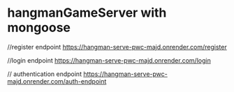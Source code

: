 # hangmanGameServer  with mongoose

//register endpoint
https://hangman-serve-pwc-majd.onrender.com/register

//login endpoint
https://hangman-serve-pwc-majd.onrender.com/login

// authentication endpoint
https://hangman-serve-pwc-majd.onrender.com/auth-endpoint

